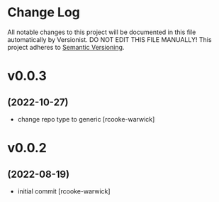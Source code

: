 # Change Log

All notable changes to this project will be documented in this file
automatically by Versionist. DO NOT EDIT THIS FILE MANUALLY!
This project adheres to [Semantic Versioning](http://semver.org/).

# v0.0.3
## (2022-10-27)

* change repo type to generic [rcooke-warwick]

# v0.0.2
## (2022-08-19)

* initial commit [rcooke-warwick]
